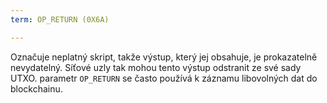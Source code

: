 ```yaml
---
term: OP_RETURN (0X6A)

---
```

Označuje neplatný skript, takže výstup, který jej obsahuje, je prokazatelně nevydatelný. Síťové uzly tak mohou tento výstup odstranit ze své sady UTXO. parametr `OP_RETURN` se často používá k záznamu libovolných dat do blockchainu.